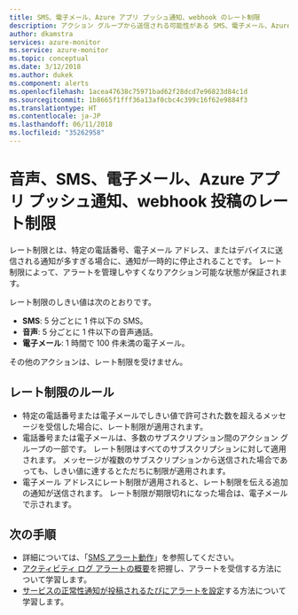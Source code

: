 ```yaml
---
title: SMS、電子メール、Azure アプリ プッシュ通知、webhook のレート制限
description: アクション グループから送信される可能性がある SMS、電子メール、Azure アプリ プッシュ通知、または webhook 通知の数を Azure で制限する方法を説明します。
author: dkamstra
services: azure-monitor
ms.service: azure-monitor
ms.topic: conceptual
ms.date: 3/12/2018
ms.author: dukek
ms.component: alerts
ms.openlocfilehash: 1acea47638c75971bad62f28dcd7e96823d84c1d
ms.sourcegitcommit: 1b8665f1fff36a13af0cbc4c399c16f62e9884f3
ms.translationtype: HT
ms.contentlocale: ja-JP
ms.lasthandoff: 06/11/2018
ms.locfileid: "35262958"
---
```

# <a name="rate-limiting-for-voice-sms-emails-azure-app-push-notifications-and-webhook-posts"></a>音声、SMS、電子メール、Azure アプリ プッシュ通知、webhook 投稿のレート制限
レート制限とは、特定の電話番号、電子メール アドレス、またはデバイスに送信される通知が多すぎる場合に、通知が一時的に停止されることです。 レート制限によって、アラートを管理しやすくなりアクション可能な状態が保証されます。

レート制限のしきい値は次のとおりです。

 - **SMS**: 5 分ごとに 1 件以下の SMS。
 - **音声**: 5 分ごとに 1 件以下の音声通話。
 - **電子メール**: 1 時間で 100 件未満の電子メール。
 
 その他のアクションは、レート制限を受けません。

## <a name="rate-limit-rules"></a>レート制限のルール
- 特定の電話番号または電子メールでしきい値で許可された数を超えるメッセージを受信した場合に、レート制限が適用されます。
- 電話番号または電子メールは、多数のサブスクリプション間のアクション グループの一部です。 レート制限はすべてのサブスクリプションに対して適用されます。 メッセージが複数のサブスクリプションから送信された場合であっても、しきい値に達するとただちに制限が適用されます。
- 電子メール アドレスにレート制限が適用されると、レート制限を伝える追加の通知が送信されます。 レート制限が期限切れになった場合は、電子メールで示されます。

## <a name="next-steps"></a>次の手順 ##
* 詳細については、「[SMS アラート動作](monitoring-sms-alert-behavior.md)」を参照してください。
* [アクティビティ ログ アラートの概要](monitoring-overview-alerts.md)を把握し、アラートを受信する方法について学習します。  
* [サービスの正常性通知が投稿されるたびにアラートを設定](monitoring-activity-log-alerts-on-service-notifications.md)する方法について学習します。
